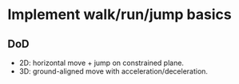 # Implement walk/run/jump basics

## DoD

- 2D: horizontal move + jump on constrained plane.
- 3D: ground-aligned move with acceleration/deceleration.
